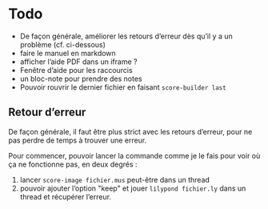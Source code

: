 # Todo

* De façon générale, améliorer les retours d’erreur dès qu’il y a un problème (cf. ci-dessous)
* faire le manuel en markdown
* afficher l’aide PDF dans un iframe ?
* Fenêtre d’aide pour les raccourcis
* un bloc-note pour prendre des notes
* Pouvoir rouvrir le dernier fichier en faisant `score-builder last`

## Retour d’erreur

De façon générale, il faut être plus strict avec les retours d’erreur, pour ne pas perdre de temps à trouver une erreur.

Pour commencer, pouvoir lancer la commande comme je le fais pour voir où ça ne fonctionne pas, en deux degrés :
1) lancer `score-image fichier.mus` peut-être dans un thread
2) pouvoir ajouter l’option "keep" et jouer `lilypond fichier.ly` dans un thread et récupérer l’erreur.
